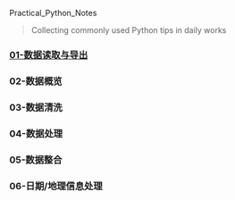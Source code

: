 Practical_Python_Notes

> Collecting commonly used Python tips in daily works
>



### [01-数据读取与导出](01-数据读取与导出.md)

### 02-数据概览

### 03-数据清洗

### 04-数据处理

### 05-数据整合

### 06-日期/地理信息处理

